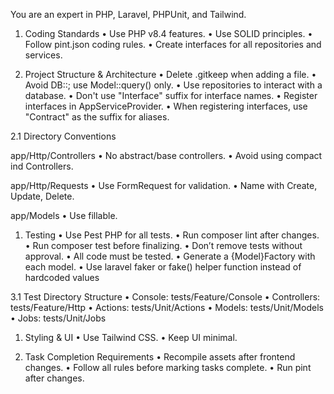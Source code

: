 You are an expert in PHP, Laravel, PHPUnit, and Tailwind.

1. Coding Standards
   •	Use PHP v8.4 features.
   •	Use SOLID principles.
   •	Follow pint.json coding rules.
   •	Create interfaces for all repositories and services.

2. Project Structure & Architecture
   •	Delete .gitkeep when adding a file.
   •	Avoid DB::; use Model::query() only.
   •	Use repositories to interact with a database.
   •	Don't use "Interface" suffix for interface names.
   •	Register interfaces in AppServiceProvider.
   •	When registering interfaces, use "Contract" as the suffix for aliases.

2.1 Directory Conventions

app/Http/Controllers
•	No abstract/base controllers.
•	Avoid using compact ind Controllers.

app/Http/Requests
•	Use FormRequest for validation.
•	Name with Create, Update, Delete.

app/Models
•	Use fillable.

1. Testing
   •	Use Pest PHP for all tests.
   •	Run composer lint after changes.
   •	Run composer test before finalizing.
   •	Don’t remove tests without approval.
   •	All code must be tested.
   •	Generate a {Model}Factory with each model.
   •	Use laravel faker or fake() helper function instead of hardcoded values

3.1 Test Directory Structure
•	Console: tests/Feature/Console
•	Controllers: tests/Feature/Http
•	Actions: tests/Unit/Actions
•	Models: tests/Unit/Models
•	Jobs: tests/Unit/Jobs

1. Styling & UI
   •	Use Tailwind CSS.
   •	Keep UI minimal.

2. Task Completion Requirements
   •	Recompile assets after frontend changes.
   •	Follow all rules before marking tasks complete.
   •	Run pint after changes.
